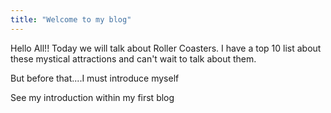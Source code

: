 ```yaml
---
title: "Welcome to my blog"
---
```


Hello All!! Today we will talk about Roller Coasters. I have a top 10 list about these mystical attractions and can't wait to talk about them. 

But before that....I must introduce myself

See my introduction within my first blog
